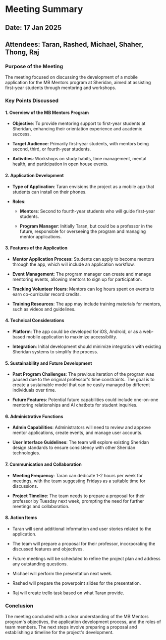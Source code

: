 # Meeting Summary

## Date: 17 Jan 2025

## Attendees: Taran, Rashed, Michael, Shaher, Thong, Raj

### Purpose of the Meeting

The meeting focused on discussing the development of a mobile application for the MB Mentors program at Sheridan, aimed at assisting first-year students through mentoring and workshops.

### Key Points Discussed

#### 1\. Overview of the MB Mentors Program

*   **Objective**: To provide mentoring support to first-year students at Sheridan, enhancing their orientation experience and academic success.
    
*   **Target Audience**: Primarily first-year students, with mentors being second, third, or fourth-year students.
    
*   **Activities**: Workshops on study habits, time management, mental health, and participation in open house events.
    

#### 2\. Application Development

*   **Type of Application**: Taran envisions the project as a mobile app that students can install on their phones.
    
*   **Roles**:
    
    *   **Mentors**: Second to fourth-year students who will guide first-year students.
        
    *   **Program Manager**: Initially Taran, but could be a professor in the future, responsible for overseeing the program and managing mentor applications.
        

#### 3\. Features of the Application

*   **Mentor Application Process**: Students can apply to become mentors through the app, which will include an application workflow.
    
*   **Event Management**: The program manager can create and manage mentoring events, allowing mentors to sign up for participation.
    
*   **Tracking Volunteer Hours**: Mentors can log hours spent on events to earn co-curricular record credits.
    
*   **Training Resources**: The app may include training materials for mentors, such as videos and guidelines.
    

#### 4\. Technical Considerations

*   **Platform**: The app could be developed for iOS, Android, or as a web-based mobile application to maximize accessibility.
    
*   **Integration**: Initial development should minimize integration with existing Sheridan systems to simplify the process.
    

#### 5\. Sustainability and Future Development

*   **Past Program Challenges**: The previous iteration of the program was paused due to the original professor's time constraints. The goal is to create a sustainable model that can be easily managed by different individuals over time.
    
*   **Future Features**: Potential future capabilities could include one-on-one mentoring relationships and AI chatbots for student inquiries.
    

#### 6\. Administrative Functions

*   **Admin Capabilities**: Administrators will need to review and approve mentor applications, create events, and manage user accounts.
    
*   **User Interface Guidelines**: The team will explore existing Sheridan design standards to ensure consistency with other Sheridan technologies.
    

#### 7\. Communication and Collaboration

*   **Meeting Frequency**: Taran can dedicate 1-2 hours per week for meetings, with the team suggesting Fridays as a suitable time for discussions.
    
*   **Project Timeline**: The team needs to prepare a proposal for their professor by Tuesday next week, prompting the need for further meetings and collaboration.
    

#### 8\. Action Items

*   Taran will send additional information and user stories related to the application.
    
*   The team will prepare a proposal for their professor, incorporating the discussed features and objectives.
    
*   Future meetings will be scheduled to refine the project plan and address any outstanding questions.

*   Michael will perform the presentation next week.

*   Rashed will prepare the powerpoint slides for the presentation.

*   Raj will create trello task based on what Taran provide.
    

### Conclusion

The meeting concluded with a clear understanding of the MB Mentors program's objectives, the application development process, and the roles of team members. The next steps involve preparing a proposal and establishing a timeline for the project's development.